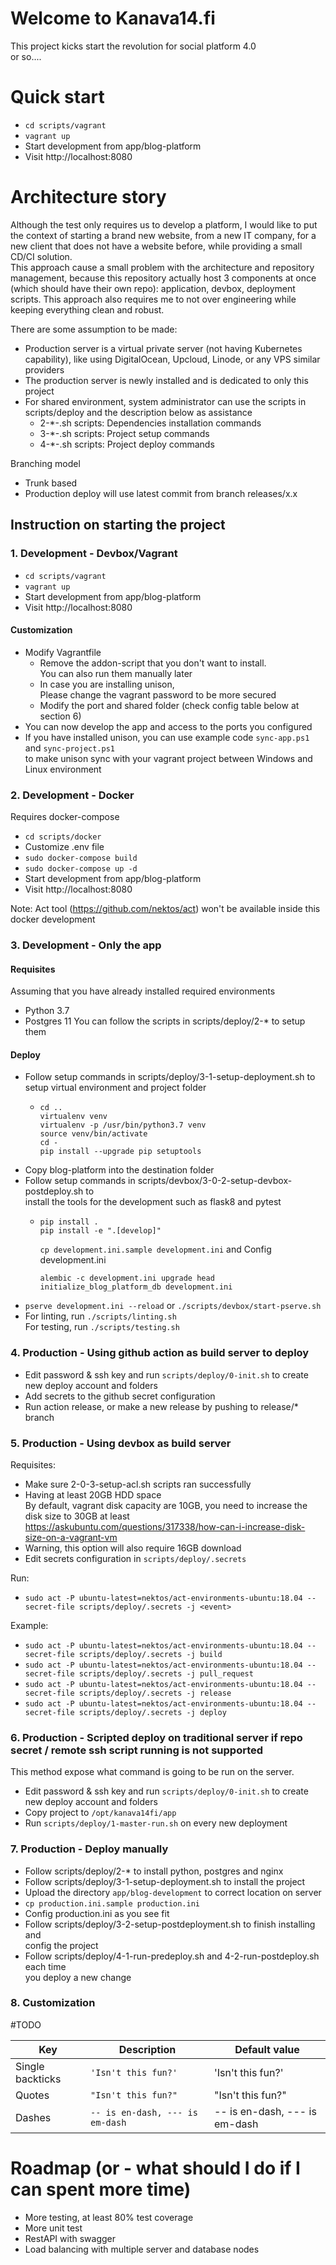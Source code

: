 
# Welcome to Kanava14.fi  
This project kicks start the revolution for social platform 4.0      
or so....  
  
# Quick start

- `cd scripts/vagrant`
- `vagrant up`
- Start development from app/blog-platform
- Visit http://localhost:8080

# Architecture story  
  
Although the test only requires us to develop a platform, I would like to put the context of starting a brand new website, from a new IT company, for a new client that does not have a website before, while providing a small CD/CI solution.  
This approach cause a small problem with the architecture and repository management, because this repository actually host 3 components at once (which should have their own repo): application, devbox, deployment scripts. This approach also requires me to not over engineering while keeping everything clean and robust.   
  
There are some assumption to be made:  
- Production server is a virtual private server (not having Kubernetes capability), like using DigitalOcean, Upcloud, Linode, or any VPS similar providers  
- The production server is newly installed and is dedicated to only this project  
- For shared environment, system administrator can use the scripts in scripts/deploy and the description below as assistance  
  - 2-*-.sh scripts: Dependencies installation commands  
  - 3-*-.sh scripts: Project setup commands  
  - 4-*-.sh scripts: Project deploy commands  

Branching model

- Trunk based
- Production deploy will use latest commit from branch releases/x.x

## Instruction on starting the project  
  
### 1. Development - Devbox/Vagrant  

- `cd scripts/vagrant`
- `vagrant up`
- Start development from app/blog-platform
- Visit http://localhost:8080

#### Customization
- Modify Vagrantfile  
  - Remove the addon-script that you don't want to install.  
      You can also run them manually later  
  - In case you are installing unison,  
      Please change the vagrant password to be more secured  
  - Modify the port and shared folder (check config table below at section 6)  
- You can now develop the app and access to the ports you configured  
- If you have installed unison, you can use example code `sync-app.ps1` and `sync-project.ps1`  
  to make unison sync with your vagrant project between Windows and Linux environment  

### 2. Development - Docker

Requires docker-compose

- `cd scripts/docker`
- Customize .env file
- `sudo docker-compose build`
- `sudo docker-compose up -d`
- Start development from app/blog-platform
- Visit http://localhost:8080

Note: Act tool (https://github.com/nektos/act) won't be available inside this docker development 

### 3. Development - Only the app  

#### Requisites
Assuming that you have already installed required environments
 - Python 3.7
 - Postgres 11
You can follow the scripts in scripts/deploy/2-* to setup them

#### Deploy
- Follow setup commands in scripts/deploy/3-1-setup-deployment.sh to  
  setup virtual environment and project folder
    - ```
      cd ..  
      virtualenv venv
      virtualenv -p /usr/bin/python3.7 venv
      source venv/bin/activate
      cd -
      pip install --upgrade pip setuptools
      ```
- Copy blog-platform into the destination folder  
- Follow setup commands in scripts/devbox/3-0-2-setup-devbox-postdeploy.sh to  
  install the tools for the development such as flask8 and pytest  
  - ```
    pip install .
    pip install -e ".[develop]"
    ```
    `cp development.ini.sample development.ini` and Config development.ini
    ```
    alembic -c development.ini upgrade head
    initialize_blog_platform_db development.ini
    ```
- `pserve development.ini --reload` or `./scripts/devbox/start-pserve.sh`  
- For linting, run `./scripts/linting.sh`  
  For testing, run `./scripts/testing.sh`

### 4. Production - Using github action as build server to deploy  
  
- Edit password & ssh key and run `scripts/deploy/0-init.sh` to create new deploy account and folders
- Add secrets to the github secret configuration  
- Run action release, or make a new release by pushing to release/* branch  

### 5. Production - Using devbox as build server  
  
Requisites:
- Make sure 2-0-3-setup-acl.sh scripts ran successfully  
- Having at least 20GB HDD space  
  By default, vagrant disk capacity are 10GB, you need to increase the disk size to 30GB at least
  https://askubuntu.com/questions/317338/how-can-i-increase-disk-size-on-a-vagrant-vm
- Warning, this option will also require 16GB download   
- Edit secrets configuration in `scripts/deploy/.secrets`

Run:  
- `sudo act -P ubuntu-latest=nektos/act-environments-ubuntu:18.04 --secret-file scripts/deploy/.secrets -j <event>` 
  
Example:  
- `sudo act -P ubuntu-latest=nektos/act-environments-ubuntu:18.04 --secret-file scripts/deploy/.secrets -j build`  
- `sudo act -P ubuntu-latest=nektos/act-environments-ubuntu:18.04 --secret-file scripts/deploy/.secrets -j pull_request`
- `sudo act -P ubuntu-latest=nektos/act-environments-ubuntu:18.04 --secret-file scripts/deploy/.secrets -j release`  
- `sudo act -P ubuntu-latest=nektos/act-environments-ubuntu:18.04 --secret-file scripts/deploy/.secrets -j deploy`  

### 6. Production - Scripted deploy on traditional server if repo secret / remote ssh script running is not supported

This method expose what command is going to be run on the server.

- Edit password & ssh key and run `scripts/deploy/0-init.sh` to create new deploy account and folders
- Copy project to `/opt/kanava14fi/app`
- Run `scripts/deploy/1-master-run.sh` on every new deployment

### 7. Production - Deploy manually

- Follow scripts/deploy/2-* to install python, postgres and nginx  
- Follow scripts/deploy/3-1-setup-deployment.sh to install the project  
- Upload the directory `app/blog-development` to correct location on server
- `cp production.ini.sample production.ini`  
- Config production.ini as you see fit  
- Follow scripts/deploy/3-2-setup-postdeployment.sh to finish installing and  
  config the project  
- Follow scripts/deploy/4-1-run-predeploy.sh and 4-2-run-postdeploy.sh each time  
  you deploy a new change  

### 8. Customization  
  
#TODO  
  
|Key             |Description                    |Default value                |  
|----------------|-------------------------------|-----------------------------|  
|Single backticks|`'Isn't this fun?'`            |'Isn't this fun?'            |  
|Quotes          |`"Isn't this fun?"`            |"Isn't this fun?"            |  
|Dashes          |`-- is en-dash, --- is em-dash`|-- is en-dash, --- is em-dash|  
  
# Roadmap (or - what should I do if I can spent more time)  
  
- More testing, at least 80% test coverage  
- More unit test  
- RestAPI with swagger  
- Load balancing with multiple server and database nodes
